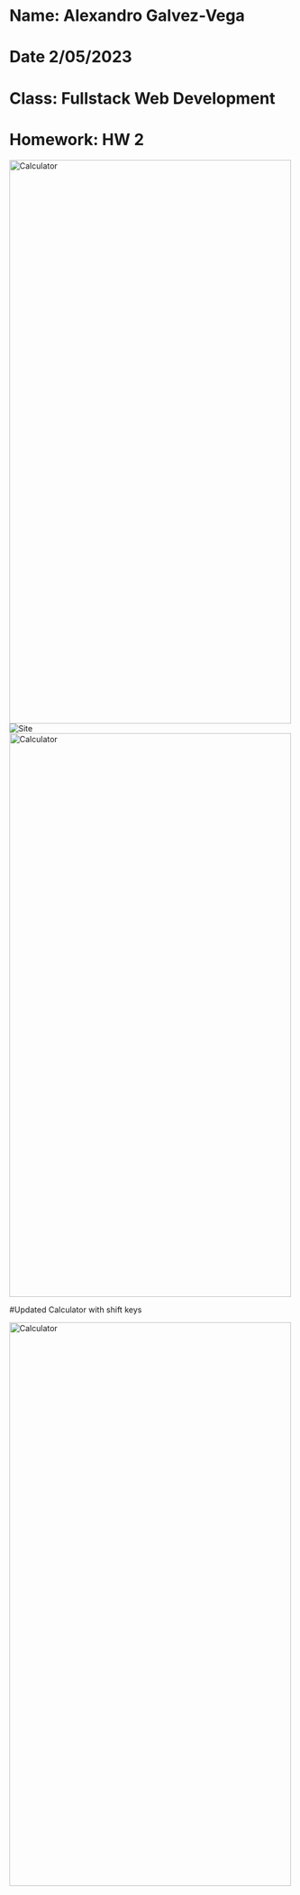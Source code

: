 # Name: Alexandro Galvez-Vega
# Date 2/05/2023
# Class: Fullstack Web Development
# Homework: HW 2


<img src="https://media.giphy.com/media/fR2nDJVsWaYeaicU9Q/giphy.gif" alt="Calculator" width="500" height="1000">


<img src="https://media.giphy.com/media/M15dhSqRmzvvgMEwr5/giphy.gif" alt="Site">

<img src="https://media.giphy.com/media/NEfvGPXiTt9WELnmNB/giphy.gif" alt="Calculator" width="500" height="1000">

#Updated Calculator with shift keys

<img src="https://media.giphy.com/media/v1.Y2lkPTc5MGI3NjExNzIyN2ViMDQ4ZWI0M2IyMGY3M2EzZDg2NDQyNGM2NWYzNmQ4MGNiZiZjdD1n/zy6hwgN0hWfw8RnE63/giphy.gif" alt="Calculator" width="500" height="1000">






